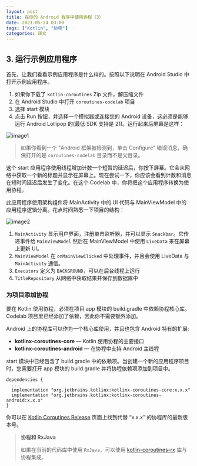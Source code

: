 ```yaml
---
layout: post
title: 在你的 Android 程序中使用协程（3）
date: 2021-05-24 03:00
tags: ["Kotlin", "协程"]
categories: 译文
---
```


## 3. 运行示例应用程序

首先，让我们看看示例应用程序是什么样的。按照以下说明在 Android Studio 中打开示例应用程序。

1. 如果你下载了 `kotlin-coroutines` Zip 文件，解压缩文件
2. 在 Android Studio 中打开 `coroutines-codelab` 项目
3. 选择 start 模块
4. 点击 Run 按钮，并选择一个模拟器或连接您的 Android 设备，这必须是能够运行 Android Lollipop 的(最低 SDK 支持是 21)。运行起来后屏幕是这样：

![image1](https://developer.android.com/codelabs/kotlin-coroutines/img/a7d14a8aa9b85a6b.png)

> 如果你看到一个 "Android 框架被检测到，单击 Configure" 错误消息，确保打开的是 `coroutines-codelab` 目录而不是父目录。

这个 start 应用程序使用线程增加计数一个短暂的延迟后，你按下屏幕。它会从网络中获取一个新的标题并显示在屏幕上。现在尝试一下，你应该会看到计数和消息在短时间延迟后发生了变化。在这个 Codelab 中，你将把这个应用程序转换为使用协程。

此应用程序使用架构组件将 MainActivity 中的 UI 代码与 MainViewModel 中的应用程序逻辑分离。花点时间熟悉一下项目的结构：

![image2](https://developer.android.com/codelabs/kotlin-coroutines/img/cbc7d16909facb7c.png)

1. `MainActivity` 显示用户界面，注册单击监听器，并可以显示 `Snackbar`。它传递事件给 `MainViewModel` 然后在 MainViewModel 中使用 `LiveData` 来在屏幕上更新 UI。
2. `MainViewModel` 在 `onMainViewClicked` 中处理事件，并且会使用 LiveData 与 `MainActivity` 通信。
3. `Executors` 定义为 `BACKGROUND`，可以在后台线程上运行
4. `TitleRepository` 从网络中获取结果并保存到数据库中

### 为项目添加协程

要在 Kotlin 使用协程，必须在项目 app 模块的 build.gradle 中依赖协程核心库。Codelab 项目里已经添加了依赖，因此你不需要额外添加。

Android 上的协程库可以作为一个核心库使用，并且也包含 Android 特有的扩展:

- **kotlinx-coroutines-core** —  Kotlin 使用协程的主要接口
- **kotlinx-coroutines-android** — 在协程中支持 Android 主线程

start 模块中已经包含了 build.gradle 中的依赖项。当创建一个新的应用程序项目时，您需要打开 app 模块的 build.gradle 并将协程依赖项添加到项目中。

```
dependencies {
  ...
  implementation "org.jetbrains.kotlinx:kotlinx-coroutines-core:x.x.x"
  implementation "org.jetbrains.kotlinx:kotlinx-coroutines-android:x.x.x"
}
```

你可以在 [Kotlin Coroutines Release](https://github.com/Kotlin/kotlinx.coroutines/releases) 页面上找到代替 “x.x.x” 的协程库的最新版本号。

> **协程和 RxJava**
>
> 如果在当前的代码库中使用 `RxJava`，可以使用 [kotlin-coroutines-rx](https://github.com/Kotlin/kotlinx.coroutines/tree/master/reactive) 库与协程集成。

